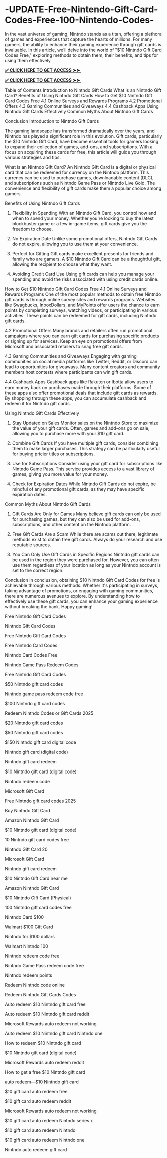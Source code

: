 # -UPDATE-Free-Nintendo-Gift-Card-Codes-Free-100-Nintendo-Codes-
In the vast universe of gaming, Nintndo stands as a titan, offering a plethora of games and experiences that capture the hearts of millions. For many gamers, the ability to enhance their gaming experience through gift cards is invaluable. In this article, we’ll delve into the world of "$10 Nintndo Gift Card Codes Free," exploring methods to obtain them, their benefits, and tips for using them effectively.

**[✅ CLICK HERE TO GET ACCESS ➤➤ ​​](https://xnproo.com/giftcards/)**

**[✅ CLICK HERE TO GET ACCESS ➤➤ ​​](https://xnproo.com/giftcards/)**

Table of Contents
Introduction to Nintndo Gift Cards
What is an Nintndo Gift Card?
Benefits of Using Nintndo Gift Cards
How to Get $10 Nintndo Gift Card Codes Free
4.1 Online Surveys and Rewards Programs
4.2 Promotional Offers
4.3 Gaming Communities and Giveaways
4.4 Cashback Apps
Using Nintndo Gift Cards Effectively
Common Myths About Nintndo Gift Cards

Conclusion
Introduction to Nintndo Gift Cards

The gaming landscape has transformed dramatically over the years, and Nintndo has played a significant role in this evolution. Gift cards, particularly the $10 Nintndo Gift Card, have become essential tools for gamers looking to expand their collection of games, add-ons, and subscriptions. With a focus on acquiring these cards for free, this article will guide you through various strategies and tips.

What is an Nintndo Gift Card?
An Nintndo Gift Card is a digital or physical card that can be redeemed for currency on the Nintndo platform. This currency can be used to purchase games, downloadable content (DLC), and subscriptions such as Nintndo Game Pass or Nintndo Live Gold. The convenience and flexibility of gift cards make them a popular choice among gamers.

Benefits of Using Nintndo Gift Cards
1. Flexibility in Spending
With an Nintndo Gift Card, you control how and when to spend your money. Whether you're looking to buy the latest blockbuster game or a few in-game items, gift cards give you the freedom to choose.

2. No Expiration Date
Unlike some promotional offers, Nintndo Gift Cards do not expire, allowing you to use them at your convenience.

3. Perfect for Gifting
Gift cards make excellent presents for friends and family who are gamers. A $10 Nintndo Gift Card can be a thoughtful gift, allowing the recipient to choose what they want.

4. Avoiding Credit Card Use
Using gift cards can help you manage your spending and avoid the risks associated with using credit cards online.

How to Get $10 Nintndo Gift Card Codes Free
4.1 Online Surveys and Rewards Programs
One of the most popular methods to obtain free Nintndo gift cards is through online survey sites and rewards programs. Websites like Swagbucks, InboxDollars, and MyPoints offer users the chance to earn points by completing surveys, watching videos, or participating in various activities. These points can be redeemed for gift cards, including Nintndo gift cards.

4.2 Promotional Offers
Many brands and retailers often run promotional campaigns where you can earn gift cards for purchasing specific products or signing up for services. Keep an eye on promotional offers from Microsoft and associated retailers to snag free gift cards.

4.3 Gaming Communities and Giveaways
Engaging with gaming communities on social media platforms like Twitter, Reddit, or Discord can lead to opportunities for giveaways. Many content creators and community members host contests where participants can win gift cards.

4.4 Cashback Apps
Cashback apps like Rakuten or Ibotta allow users to earn money back on purchases made through their platforms. Some of these apps also offer promotional deals that include gift cards as rewards. By shopping through these apps, you can accumulate cashback and redeem it for Nintndo gift cards.

Using Nintndo Gift Cards Effectively
1. Stay Updated on Sales
Monitor sales on the Nintndo Store to maximize the value of your gift cards. Often, games and add-ons go on sale, allowing you to purchase more with your $10 gift card.

2. Combine Gift Cards
If you have multiple gift cards, consider combining them to make larger purchases. This strategy can be particularly useful for buying pricier titles or subscriptions.

3. Use for Subscriptions
Consider using your gift card for subscriptions like Nintndo Game Pass. This service provides access to a vast library of games, giving you more value for your money.

4. Check for Expiration Dates
While Nintndo Gift Cards do not expire, be mindful of any promotional gift cards, as they may have specific expiration dates.

Common Myths About Nintndo Gift Cards
1. Gift Cards Are Only for Games
Many believe gift cards can only be used for purchasing games, but they can also be used for add-ons, subscriptions, and other content on the Nintndo platform.

2. Free Gift Cards Are a Scam
While there are scams out there, legitimate methods exist to obtain free gift cards. Always do your research and use reputable sources.

3. You Can Only Use Gift Cards in Specific Regions
Nintndo gift cards can be used in the region they were purchased for. However, you can often use them regardless of your location as long as your Nintndo account is set to the correct region.

Conclusion
In conclusion, obtaining $10 Nintndo Gift Card Codes for free is achievable through various methods. Whether it's participating in surveys, taking advantage of promotions, or engaging with gaming communities, there are numerous avenues to explore. By understanding how to effectively use these gift cards, you can enhance your gaming experience without breaking the bank. Happy gaming!

Free Nintndo Gift Card Codes

Nintndo Gift Card Codes

Free Nintndo Gift Card Codes

Free Nintndo Card Codes

Nintndo Card Codes Free

Nintndo Game Pass Redeem Codes

Free Nintndo Gift Card Codes

$50 Nintndo gift card codes

Nintndo game pass redeem code free

$100 Nintndo gift card codes

Redeem Nintndo Codes or Gift Cards 2025

$20 Nintndo gift card codes

$50 Nintndo gift card codes

$150 Nintndo gift card digital code

Nintndo gift card (digital code)

Nintndo gift card redeem

$10 Nintndo gift card (digital code)

Nintndo redeem code

Microsoft Gift Card

Free Nintndo gift card codes 2025

Buy Nintndo Gift Card

Amazon Nintndo Gift Card

$10 Nintndo gift card (digital code)

10 Nintndo gift card codes free

Nintndo Gift Card 20

Microsoft Gift Card

Nintndo gift card redeem

$10 Nintndo Gift Card near me

Amazon Nintndo Gift Card

$10 Nintndo Gift Card (Physical)

100 Nintndo gift card codes free

Nintndo Card $100

Walmart $100 Gift Card

Nintndo for $100 dollars

Walmart Nintndo 100

Nintndo redeem code free

Nintndo Game Pass redeem code free

Nintndo redeem points

Redeem Nintndo code online

Redeem Nintndo Gift Cards Codes

Auto redeem $10 Nintndo gift card free

Auto redeem $10 Nintndo gift card reddit

Microsoft Rewards auto redeem not working

Auto redeem $10 Nintndo gift card Nintndo one

How to redeem $10 Nintndo gift card

$10 Nintndo gift card (digital code)

Microsoft Rewards auto redeem reddit

How to get a free $10 Nintndo gift card

auto redeem—$10 Nintndo gift card

$10 gift card auto redeem free

$10 gift card auto redeem reddit

Microsoft Rewards auto redeem not working

$10 gift card auto redeem Nintndo series x

$10 gift card auto redeem Nintndo

$10 gift card auto redeem Nintndo one

Nintndo auto redeem gift card
